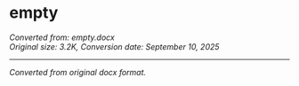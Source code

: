 # empty

*Converted from: empty.docx*  
*Original size: 3.2K, Conversion date: September 10, 2025*



---
*Converted from original docx format.*
